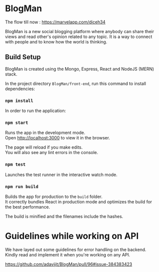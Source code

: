 # BlogMan

<p>
  
  The flow till now : https://marvelapp.com/diceh34
  
</p>


BlogMan is a new social blogging platform where anybody can share their views and read other's opinion related to any topic. It is a way to connect with people and to know how the world is thinking.

## Build Setup

BlogMan is created using the Mongo, Express, React and NodeJS (MERN) stack.

In the project directory `BlogMan/front-end`, run this command to install dependencies:

### `npm install`

In order to run the application:

### `npm start`

Runs the app in the development mode.<br />
Open [http://localhost:3000](http://localhost:3000) to view it in the browser.

The page will reload if you make edits.<br />
You will also see any lint errors in the console.

### `npm test`

Launches the test runner in the interactive watch mode.<br />

### `npm run build`

Builds the app for production to the `build` folder.<br />
It correctly bundles React in production mode and optimizes the build for the best performance.

The build is minified and the filenames include the hashes.<br />



# Guidelines while working on API

 We have layed out some guidelines for error handling on the backend. Kindly read and implement it when you're working on any API.

https://github.com/adavijit/BlogMan/pull/96#issue-384383423
